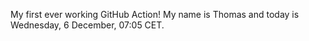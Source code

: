 My first ever working GitHub Action!
My name is Thomas and today is Wednesday, 6 December, 07:05 CET. 
